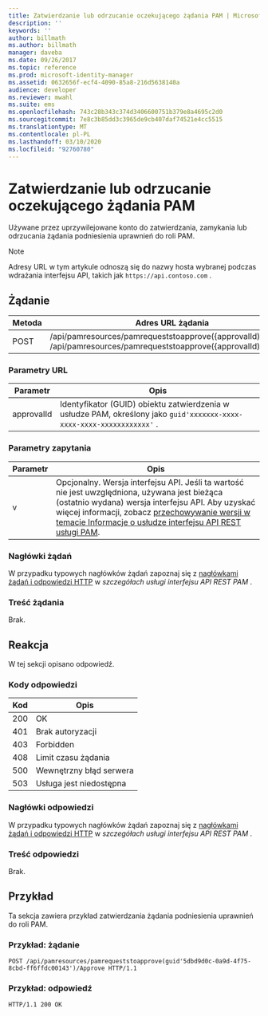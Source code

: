```yaml
---
title: Zatwierdzanie lub odrzucanie oczekującego żądania PAM | Microsoft Docs
description: ''
keywords: ''
author: billmath
ms.author: billmath
manager: daveba
ms.date: 09/26/2017
ms.topic: reference
ms.prod: microsoft-identity-manager
ms.assetid: 0632656f-ecf4-4090-85a8-216d5638140a
audience: developer
ms.reviewer: mwahl
ms.suite: ems
ms.openlocfilehash: 743c28b343c374d3406600751b379e8a4695c2d0
ms.sourcegitcommit: 7e8c3b85dd3c3965de9cb407daf74521e4cc5515
ms.translationtype: MT
ms.contentlocale: pl-PL
ms.lasthandoff: 03/10/2020
ms.locfileid: "92760780"
---
```

# <a name="approve-or-reject-a-pending-pam-request"></a>Zatwierdzanie lub odrzucanie oczekującego żądania PAM
Używane przez uprzywilejowane konto do zatwierdzania, zamykania lub odrzucania żądania podniesienia uprawnień do roli PAM.

>[!NOTE]
>Adresy URL w tym artykule odnoszą się do nazwy hosta wybranej podczas wdrażania interfejsu API, takich jak `https://api.contoso.com` .

## <a name="request"></a>Żądanie

Metoda  |Adres URL żądania  
---------|---------
POST     |/api/pamresources/pamrequeststoapprove({approvalId)/Approve <br/>/api/pamresources/pamrequeststoapprove({approvalId)/Reject

### <a name="url-parameters"></a>Parametry URL

Parametr | Opis
----------|-----------
approvalId | Identyfikator (GUID) obiektu zatwierdzenia w usłudze PAM, określony jako `guid'xxxxxxx-xxxx-xxxx-xxxx-xxxxxxxxxxxx'` .

### <a name="query-parameters"></a>Parametry zapytania

Parametr | Opis
----------|--------------
v | Opcjonalny. Wersja interfejsu API. Jeśli ta wartość nie jest uwzględniona, używana jest bieżąca (ostatnio wydana) wersja interfejsu API. Aby uzyskać więcej informacji, zobacz [przechowywanie wersji w temacie Informacje o usłudze interfejsu API REST usługi PAM](privileged-access-management-rest-api-service-details.md#versioning).


### <a name="request-headers"></a>Nagłówki żądań
W przypadku typowych nagłówków żądań zapoznaj się z [nagłówkami żądań i odpowiedzi HTTP](privileged-access-management-rest-api-service-details.md#http-request-and-response-headers) w *szczegółach usługi interfejsu API REST PAM* .

### <a name="request-body"></a>Treść żądania
Brak.

## <a name="response"></a>Reakcja
W tej sekcji opisano odpowiedź.

### <a name="response-codes"></a>Kody odpowiedzi

Kod  |Opis  
---------|---------
200 | OK
401 | Brak autoryzacji
403 | Forbidden
408 | Limit czasu żądania   
500 | Wewnętrzny błąd serwera
503 | Usługa jest niedostępna

### <a name="response-headers"></a>Nagłówki odpowiedzi
W przypadku typowych nagłówków żądań zapoznaj się z [nagłówkami żądań i odpowiedzi HTTP](privileged-access-management-rest-api-service-details.md#http-request-and-response-headers) w *szczegółach usługi interfejsu API REST PAM* .

### <a name="response-body"></a>Treść odpowiedzi
Brak.

## <a name="example"></a>Przykład
Ta sekcja zawiera przykład zatwierdzania żądania podniesienia uprawnień do roli PAM.

### <a name="example-request"></a>Przykład: żądanie

```
POST /api/pamresources/pamrequeststoapprove(guid'5dbd9d0c-0a9d-4f75-8cbd-ff6ffdc00143')/Approve HTTP/1.1
```

### <a name="example-response"></a>Przykład: odpowiedź

```
HTTP/1.1 200 OK
```       
